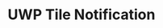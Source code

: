 ---
title: UWP Tile Notification
layout: link
tags:
- UWP
external-url: https://docs.microsoft.com/en-us/windows/uwp/design/shell/tiles-and-notifications/sending-a-local-tile-notification
---